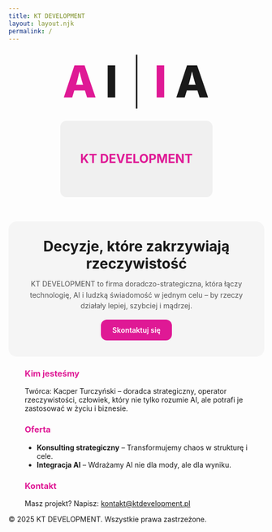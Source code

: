 ```yaml
---
title: KT DEVELOPMENT
layout: layout.njk
permalink: /
---
```


<!-- Styl lokalny tylko dla TEJ strony: odwzorowanie wyglądu z przesłanego index.html
     + drobne poprawki layoutu (desktop) i bezpieczne skalowanie (mobile). -->
<style>
  :root{ --pink:#DF1995; --ink:#111; --page-max:1200px; --gutter:32px; }
  .pink{ color:var(--pink); }

  /* Ustal spójne szerokości sekcji na stronie */
  .hero-logos, .hero, section{ max-width: var(--page-max); margin-left:auto; margin-right:auto; }

  /* ===== HERO / LOGA (jak w referencji) ===== */
  .hero-logos{ margin-top:24px; }
  @media (min-width: 1024px){
    .hero-logos{ display:grid; grid-template-columns: 1fr 1.25fr; align-items:center; gap:40px; padding:0 var(--gutter); }
  }
  @media (max-width: 1023px){
    .hero-logos{ display:flex; flex-direction:column; align-items:center; gap:24px; padding:0 16px; }
  }

  /* "AI | IA" z lewym i prawym blokiem + separator (z referencji) */
  .logo-with-ai{ display:flex; align-items:center; gap: clamp(18px, 3.5vw, 42px); }
  .left-ai, .right-ai{ display:flex; align-items:center; gap: clamp(8px, 1.6vw, 18px); line-height:1; font-weight:800; }
  .left-ai span, .right-ai span{ font-size: clamp(64px, 9vw, 140px); letter-spacing:.02em; }
  .separator{ border-left: 3px solid var(--ink); height: clamp(90px, 11vw, 160px); width:0; }

  /* Prawa kolumna z logo (obrazek) */
  .kt-logo{ display:flex; justify-content:center; align-items:center; }
  .kt-logo img{ width:100%; max-width:640px; height:auto; display:block; }

  /* ===== HERO (szary kartonik, jak na zrzucie) ===== */
  .hero{ margin-top:48px; padding:32px; background:#f5f5f5; border-radius:16px; text-align:center; }
  .hero h2{ margin:0 0 12px; font-size:28px; }
  .hero p{ max-width:760px; margin:0 auto 16px; color:#555; line-height:1.55; }
  .cta-button{ display:inline-block; border-radius:12px; padding:12px 22px; font-weight:600; background:var(--pink); color:#fff; text-decoration:none; }

  /* ===== Sekcje niżej ===== */
  section{ padding-left: var(--gutter); padding-right: var(--gutter); }
  h3{ color: var(--pink); }

  /* ===== HAMBURGER tylko na mobile (ukrywa poziome menu na telefonach) ===== */
  @media (min-width: 769px){
    .hamburger, .mobile-drawer, .mobile-drawer-backdrop{ display:none !important; }
  }
  @media (max-width: 768px){
    header .nav{ display:none !important; }
    .hamburger{
      position:fixed; left:max(16px, env(safe-area-inset-left)); top:max(16px, env(safe-area-inset-top));
      width:50px; height:50px; display:flex; align-items:center; justify-content:center; flex-direction:column;
      background:var(--pink); color:#fff; border-radius:8px; box-shadow:0 4px 20px rgba(223,25,149,.3); z-index:12090;
      -webkit-tap-highlight-color:transparent; touch-action:manipulation;
    }
    .hamburger span{ display:block; width:20px; height:2px; background:#fff; border-radius:2px; transition:all .3s ease; }
    .hamburger span+span{ margin-top:6px; }
    .mobile-drawer{ position:fixed; top:0; left:0; height:100dvh; width:80vw; max-width:320px; background:#fff; transform:translateX(-100%); transition:transform .25s ease; z-index:12095; padding:20px; box-shadow:2px 0 20px rgba(0,0,0,.12); display:block; overflow-y:auto; }
    .mobile-drawer-backdrop{ position:fixed; inset:0; background:rgba(0,0,0,.3); backdrop-filter:blur(2px); opacity:0; pointer-events:none; transition:opacity .2s ease; z-index:12085; display:block; }
    #menu-toggle:checked + .hamburger span:nth-child(1){ transform:rotate(45deg) translate(6px,6px); }
    #menu-toggle:checked + .hamburger span:nth-child(2){ opacity:0; }
    #menu-toggle:checked + .hamburger span:nth-child(3){ transform:rotate(-45deg) translate(6px,-6px); }
    #menu-toggle:checked ~ .mobile-drawer{ transform:translateX(0); }
    #menu-toggle:checked ~ .mobile-drawer-backdrop{ opacity:1; pointer-events:auto; }
  }
</style>

<!-- ===== HERO / LOGA (zgodnie z przesłanym plikiem) ===== -->
<section class="hero-logos">
  <div class="logo-with-ai">
    <div class="left-ai"><span class="pink">A</span><span>I</span></div>
    <div class="separator" aria-hidden="true"></div>
    <div class="right-ai"><span class="pink">I</span><span>A</span></div>
  </div>
  <div class="kt-logo">
    <div style="width:300px;height:150px;background:#f0f0f0;border-radius:12px;display:flex;align-items:center;justify-content:center;font-size:24px;font-weight:bold;color:#DF1995;">
      KT DEVELOPMENT
    </div>
  </div>
</section>

<!-- ===== HERO ===== -->
<section class="hero">
  <h2>Decyzje, które zakrzywiają rzeczywistość</h2>
  <p>KT DEVELOPMENT to firma doradczo-strategiczna, która łączy technologię, AI i ludzką świadomość w jednym celu – by rzeczy działały lepiej, szybciej i mądrzej.</p>
  <a href="#contact" class="cta-button">Skontaktuj się</a>
</section>

<!-- ===== O NAS ===== -->
<section id="about">
  <h3>Kim jesteśmy</h3>
  <p>Twórca: Kacper Turczyński – doradca strategiczny, operator rzeczywistości, człowiek, który nie tylko rozumie AI, ale potrafi je zastosować w życiu i biznesie.</p>
</section>

<!-- ===== OFERTA ===== -->
<section id="offer">
  <h3>Oferta</h3>
  <ul>
    <li><strong>Konsulting strategiczny</strong> – Transformujemy chaos w strukturę i cele.</li>
    <li><strong>Integracja AI</strong> – Wdrażamy AI nie dla mody, ale dla wyniku.</li>
  </ul>
</section>

<!-- ===== KONTAKT ===== -->
<section id="contact">
  <h3>Kontakt</h3>
  <p>Masz projekt? Napisz: <a href="mailto:kontakt@ktdevelopment.pl">kontakt@ktdevelopment.pl</a></p>
</section>

<footer>
  <p>© 2025 KT DEVELOPMENT. Wszystkie prawa zastrzeżone.</p>
</footer>

